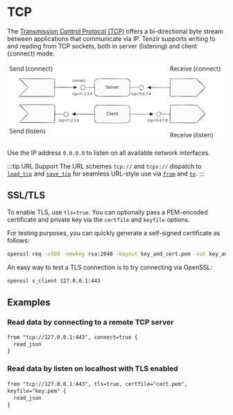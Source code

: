 # TCP

The [Transmission Control Protocol
(TCP)](https://en.wikipedia.org/wiki/Transmission_Control_Protocol) offers a
bi-directional byte stream between applications that communicate via IP. Tenzir
supports writing to and reading from TCP sockets, both in server (listening) and
client (connect) mode.

![TCP](tcp.svg)

Use the IP address `0.0.0.0` to listen on all available network interfaces.

:::tip URL Support
The URL schemes `tcp://` and `tcps://` dispatch to
[`load_tcp`](../../tql2/operators/load_tcp.mdx) and
[`save_tcp`](../../tql2/operators/save_tcp.mdx) for seamless URL-style use via
[`from`](../../tql2/operators/from.md) and [`to`](../../tql2/operators/to.md).
:::

## SSL/TLS

To enable TLS, use `tls=true`. You can optionally pass a PEM-encoded certificate
and private key via the `certfile` and `keyfile` options.

For testing purposes, you can quickly generate a self-signed certificate as
follows:

```bash
openssl req -x509 -newkey rsa:2048 -keyout key_and_cert.pem -out key_and_cert.pem -days 365 -nodes
```

An easy way to test a TLS connection is to try connecting via OpenSSL:

```bash
openssl s_client 127.0.0.1:443
```

## Examples

### Read data by connecting to a remote TCP server

```tql
from "tcp://127.0.0.1:443", connect=true {
  read_json
}
```

### Read data by listen on localhost with TLS enabled

```tql
from "tcp://127.0.0.1:443", tls=true, certfile="cert.pem", keyfile="key.pem" {
  read_json
}
```
